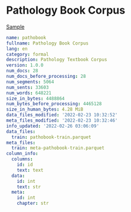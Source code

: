 # Pathology Book Corpus
 
[Sample](../sample/pathobook.txt)
 
<!-- MARKDOWN-AUTO-DOCS:START (CODE:src=../../../ekorpkit/resources/corpora/pathobook.yaml) -->
<!-- The below code snippet is automatically added from ../../../ekorpkit/resources/corpora/pathobook.yaml -->
```yaml
name: pathobook
fullname: Pathology Book Corpus
lang: en
category: formal
description: Pathology Textbook Corpus
version: 1.0.0
num_docs: 28
num_docs_before_processing: 28
num_segments: 5064
num_sents: 33603
num_words: 648221
size_in_bytes: 4488864
num_bytes_before_processing: 4465128
size_in_human_bytes: 4.28 MiB
data_files_modified: '2022-02-23 10:32:52'
meta_files_modified: '2022-02-23 10:32:46'
info_updated: '2022-02-26 03:06:09'
data_files:
  train: pathobook-train.parquet
meta_files:
  train: meta-pathobook-train.parquet
column_info:
  columns:
    id: id
    text: text
  data:
    id: int
    text: str
  meta:
    id: int
    chapter: str
```
<!-- MARKDOWN-AUTO-DOCS:END -->
